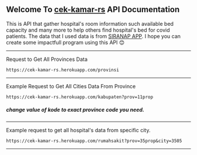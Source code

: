 ## Welcome To [cek-kamar-rs](https://cek-kamar-rs.herokuapp.com) API Documentation

This is API that gather hospital's room information such available bed capacity and many more to help others find hospital's bed for covid patients. The data that I used data is from [SIRANAP APP](https://yankes.kemkes.go.id/app/siranap/). I hope you can create some impactfull program using this API 😊
____

Request to Get All Provinces Data

```
https://cek-kamar-rs.herokuapp.com/provinsi
```
___
Example Request to Get All Cities Data From Province

```
https://cek-kamar-rs.herokuapp.com/kabupaten?prov=11prop
```
##### change value of <i>kode</i> to exact province code you need.
___
Example request to get all hospital's data from specific city.

```
https://cek-kamar-rs.herokuapp.com/rumahsakit?prov=35prop&city=3505
```
___